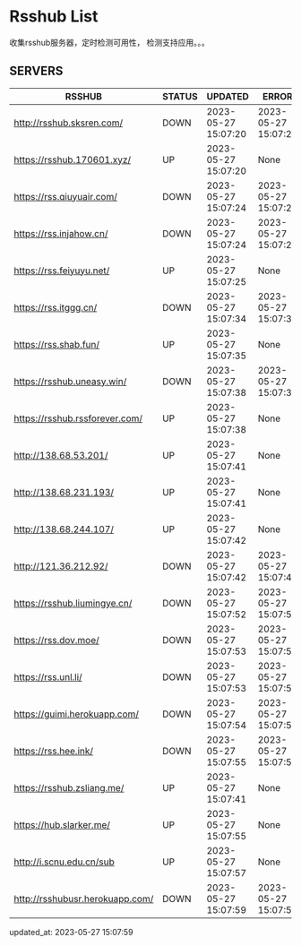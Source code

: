 # Rsshub List

收集rsshub服务器，定时检测可用性， 检测支持应用。。。


## SERVERS

|  RSSHUB   | STATUS  | UPDATED  | ERROR  | TWITTER |  
|  ----  | ----  | ----  | ----  | ---- |  
| http://rsshub.sksren.com/ | DOWN | 2023-05-27 15:07:20 | 2023-05-27 15:07:20 |  
| https://rsshub.170601.xyz/ | UP | 2023-05-27 15:07:20 | None |OK|  
| https://rss.qiuyuair.com/ | DOWN | 2023-05-27 15:07:24 | 2023-05-27 15:07:24 |  
| https://rss.injahow.cn/ | DOWN | 2023-05-27 15:07:24 | 2023-05-27 15:07:24 |  
| https://rss.feiyuyu.net/ | UP | 2023-05-27 15:07:25 | None |OK|  
| https://rss.itggg.cn/ | DOWN | 2023-05-27 15:07:34 | 2023-05-27 15:07:34 |  
| https://rss.shab.fun/ | UP | 2023-05-27 15:07:35 | None |OK|  
| https://rsshub.uneasy.win/ | DOWN | 2023-05-27 15:07:38 | 2023-05-27 15:07:38 |  
| https://rsshub.rssforever.com/ | UP | 2023-05-27 15:07:38 | None |OK|  
| http://138.68.53.201/ | UP | 2023-05-27 15:07:41 | None ||  
| http://138.68.231.193/ | UP | 2023-05-27 15:07:41 | None ||  
| http://138.68.244.107/ | UP | 2023-05-27 15:07:42 | None ||  
| http://121.36.212.92/ | DOWN | 2023-05-27 15:07:42 | 2023-05-27 15:07:42 |  
| https://rsshub.liumingye.cn/ | DOWN | 2023-05-27 15:07:52 | 2023-05-27 15:07:52 |  
| https://rss.dov.moe/ | DOWN | 2023-05-27 15:07:53 | 2023-05-27 15:07:53 |  
| https://rss.unl.li/ | DOWN | 2023-05-27 15:07:53 | 2023-05-27 15:07:53 |  
| https://guimi.herokuapp.com/ | DOWN | 2023-05-27 15:07:54 | 2023-05-27 15:07:54 |  
| https://rss.hee.ink/ | DOWN | 2023-05-27 15:07:55 | 2023-05-27 15:07:55 |  
| https://rsshub.zsliang.me/ | UP | 2023-05-27 15:07:41 | None |OK|  
| https://hub.slarker.me/ | UP | 2023-05-27 15:07:55 | None |OK|  
| http://i.scnu.edu.cn/sub | UP | 2023-05-27 15:07:57 | None ||  
| http://rsshubusr.herokuapp.com/ | DOWN | 2023-05-27 15:07:59 | 2023-05-27 15:07:59 |  
  

updated_at: 2023-05-27 15:07:59  
